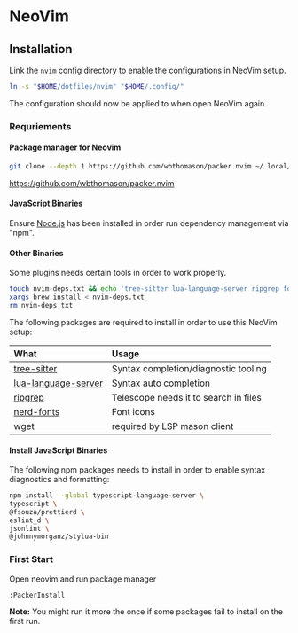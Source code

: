 # NeoVim

## Installation

Link the `nvim` config directory to enable the configurations in NeoVim setup.

```sh
ln -s "$HOME/dotfiles/nvim" "$HOME/.config/"
```

The configuration should now be applied to when open NeoVim again.

### Requriements

#### Package manager for Neovim

```sh
git clone --depth 1 https://github.com/wbthomason/packer.nvim ~/.local/share/nvim/site/pack/packer/start/packer.nvim
```

<https://github.com/wbthomason/packer.nvim>

#### JavaScript Binaries

Ensure [Node.js] has been installed in order run dependency management via
"npm".

[Node.js]: https://nodejs.org

#### Other Binaries

Some plugins needs certain tools in order to work properly.

```sh
touch nvim-deps.txt && echo 'tree-sitter lua-language-server ripgrep font-hack-nerd-font wget' >> nvim-deps.txt
xargs brew install < nvim-deps.txt
rm nvim-deps.txt
```

The following packages are required to install in order to use this NeoVim setup:

| What| Usage |
|:---|:---|
| [tree-sitter]         | Syntax completion/diagnostic tooling  |
| [lua-language-server] | Syntax auto completion                |
| [ripgrep]             | Telescope needs it to search in files |
| [nerd-fonts]          | Font icons                            |
| wget                  | required by LSP mason client          |

[tree-sitter]: https://github.com/tree-sitter/tree-sitter
[lua-language-server]: https://github.com/sumneko/lua-language-server
[ripgrep]: https://github.com/BurntSushi/ripgrep#installation
[nerd-fonts]: https://github.com/ryanoasis/nerd-fonts

#### Install JavaScript Binaries

The following npm packages needs to install in order to enable syntax
diagnostics and formatting:

```sh
npm install --global typescript-language-server \
typescript \
@fsouza/prettierd \
eslint_d \
jsonlint \
@johnnymorganz/stylua-bin
```

### First Start

Open neovim and run package manager

```vim
:PackerInstall
```

**Note:** You might run it more the once if some packages fail to install on
the first run.
